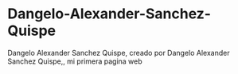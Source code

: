 # Dangelo-Alexander-Sanchez-Quispe
Dangelo Alexander Sanchez Quispe, creado por Dangelo Alexander Sanchez Quispe,, mi primera pagina web
